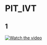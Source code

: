 # PIT_IVT
## 1
[![Watch the video](https://i.imgur.com/vKb2F1B.png)](https://drive.google.com/file/d/1rZpl57rUfxHl7mzhDDoykLJGmnggLiiS/view)
